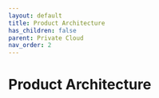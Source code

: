 ```yaml
---
layout: default
title: Product Architecture
has_children: false
parent: Private Cloud
nav_order: 2
---
```


# Product Architecture